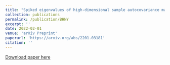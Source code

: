```yaml
---
title: "Spiked eigenvalues of high-dimensional sample autocovariance matrices: CLT and applications"
collection: publications
permalink: /publication/BHNY
excerpt: ''
date: 2022-02-01
venue: 'arXiv Preprint'
paperurl: 'https://arxiv.org/abs/2201.03181'
citation: ''
---
```

[//]: # (This paper is about the number 1. The number 2 is left for future work.)

[Download paper here](https://arxiv.org/pdf/2201.03181)

[//]: # (Recommended citation: Your Name, You. 2009. "Paper Title Number 1." <i>Journal 1</i>. 11.) 

